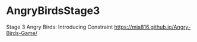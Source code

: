# AngryBirdsStage3
Stage 3 Angry Birds: Introducing Constraint
https://mia816.github.io/Angry-Birds-Game/
